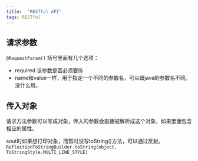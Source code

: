 ```yaml
---
title:  "RESTful API"
tags: RESTful
---
```


## 请求参数

`@RequestParam()` 括号里面有几个选项：

* required 该参数是否必须要传
* name和value一样，用于指定一个不同的参数名，可以跟java的参数名不同。没什么用。

## 传入对象

请求方法参数可以写成对象，传入的参数会直接被解析成这个对象，如果里面包含相应的属性。

sout时如果想打印对象，而暂时没写toString()方法，可以通过反射。
`ReflectionToStringBuilder.toString(object, ToStringStyle.MULTI_LINE_STYLE)`

